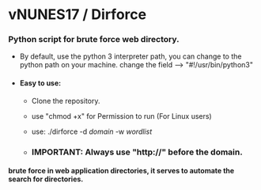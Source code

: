 # vNUNES17 / Dirforce

### Python script for brute force web directory.

- By default, use the python 3 interpreter path, you can change to the python path on your machine. change the field --> "#!/usr/bin/python3"

- #### Easy to use:

  - Clone the repository.
  
  - use "chmod +x" for Permission to run (For Linux users)
  
  - use: ./dirforce -d *domain* -w *wordlist*
  
  - ### IMPORTANT: Always use "http://" before the domain.



#### brute force in web application directories, it serves to automate the search for directories.
